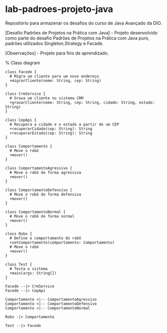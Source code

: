 # lab-padroes-projeto-java

Repositório para armazenar os desafios do curso de Java Avançado da DIO.

[Desafio Padrões de Projetos na Prática com Java] - Projeto desenvolvido como parte do desafio Padrões de Projetos na Prática com Java puro, padrões utilizados Singleton,Strategy e Facade.

[Observações] - Projeto para fins de aprendizado.


% Class diagram
```mermaid
class Facede {
  # Migra um cliente para um novo endereço
  +migrarCliente(nome: String, cep: String)
}

class CrmService {
  # Grava um cliente no sistema CRM
  +gravarCliente(nome: String, cep: String, cidade: String, estado: String)
}

class CepApi {
  # Recupera a cidade e o estado a partir de um CEP
  +recuperarCidade(cep: String): String
  +recuperarEstado(cep: String): String
}

class Comportamento {
  # Move o robô
  +mover()
}

class ComportamentoAgressivo {
  # Move o robô de forma agressiva
  +mover()
}

class ComportamentoDefensivo {
  # Move o robô de forma defensiva
  +mover()
}

class ComportamentoNormal {
  # Move o robô de forma normal
  +mover()
}

class Robo {
  # Define o comportamento do robô
  +setComportamento(comportamento: Comportamento)
  # Move o robô
  +mover()
}

class Test {
  # Testa o sistema
  +main(args: String[])
}

Facede --|> CrmService
Facede --|> CepApi

Comportamento <|-- ComportamentoAgressivo
Comportamento <|-- ComportamentoDefensivo
Comportamento <|-- ComportamentoNormal

Robo -|> Comportamento

Test --|> Facede
```
